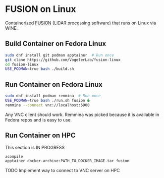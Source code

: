 # FUSION on Linux

Containerized [FUSION](https://research.fs.usda.gov/pnw/products/dataandtools/tools/fusion/ldv-lidar-processing-and-visualization-software-version-4.40) (LiDAR processing software) that runs on Linux via WINE.

## Build Container on Fedora Linux

```sh
sudo dnf install git podman apptainer  # Run once
git clone https://github.com/VogelerLab/fusion-linux
cd fusion-linux
USE_PODMAN=true bash ./build.sh
```

## Run Container on Fedora Linux

```sh
sudo dnf install podman remmina  # Run once
USE_PODMAN=true bash ./run.sh fusion &
remmina --connect vnc://localhost:5900
```

Any VNC client should work. Remmina was picked because it is available in Fedora repos and is easy to use.

## Run Container on HPC

This section is IN PROGRESS

```sh
acompile
apptainer docker-archive:PATH_TO_DOCKER_IMAGE.tar fusion
```

TODO Implement way to connect to VNC server on HPC
